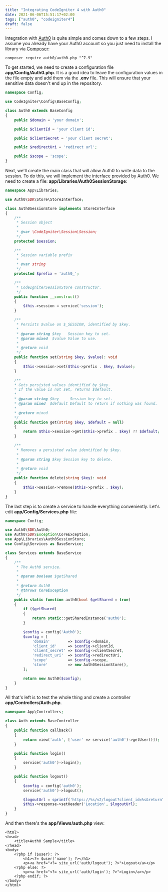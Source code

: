 ```yaml
---
title: "Integrating CodeIgniter 4 with Auth0"
date: 2021-06-06T15:51:17+02:00
tags: ["auth0", "codeigniter4"]
draft: false
---
```


Integration with [Auth0](https://auth0.com/) is quite simple and comes down to a few steps. I assume you already have your Auth0 account so you just need to install the library via [Composer](https://getcomposer.org/):

<!--more-->

```cli
composer require auth0/auth0-php "^7.9"
```

To get started, we need to create a configuration file **app/Config/Auth0.php**. It is a good idea to leave the configuration values in the file empty and add them via the **.env** file. This will ensure that your sensitive data doesn't end up in the repository.

```php
namespace Config;

use CodeIgniter\Config\BaseConfig;

class Auth0 extends BaseConfig
{
    public $domain = 'your domain';

    public $clientId = 'your client id';

    public $clientSecret = 'your client secret';

    public $redirectUri = 'redirect url';

    public $scope = 'scope';
}
```

Next, we'll create the main class that will allow Auth0 to write data to the session. To do this, we will implement the interface provided by Auth0. We need to create a file: **app/Libraries/Auth0SessionStorage**:

```php
namespace App\Libraries;

use Auth0\SDK\Store\StoreInterface;

class Auth0SessionStore implements StoreInterface
{
    /**
     * Session object
     *
     * @var \CodeIgniter\Session\Session;
     */
    protected $session;

    /**
     * Session variable prefix
     *
     * @var string
     */
    protected $prefix = 'auth0_';

    /**
     * CodeIgniterSessionStore constructor.
     */
    public function __construct()
    {
        $this->session = service('session');
    }

    /**
     * Persists $value on $_SESSION, identified by $key.
     *
     * @param string $key   Session key to set.
     * @param mixed  $value Value to use.
     *
     * @return void
     */
    public function set(string $key, $value): void
    {
        $this->session->set($this->prefix . $key, $value);
    }

    /**
    * Gets persisted values identified by $key.
    * If the value is not set, returns $default.
    *
    * @param string $key     Session key to set.
    * @param mixed  $default Default to return if nothing was found.
    *
    * @return mixed
    */
    public function get(string $key, $default = null)
    {
        return $this->session->get($this->prefix . $key) ?? $default;
    }

    /**
     * Removes a persisted value identified by $key.
     *
     * @param string $key Session key to delete.
     *
     * @return void
     */
    public function delete(string $key): void
    {
        $this->session->remove($this->prefix . $key);
    }
}
```

The last step is to create a service to handle everything conveniently. Let's edit **app/Config/Services.php** file:

```php
namespace Config;

use Auth0\SDK\Auth0;
use Auth0\SDK\Exception\CoreException;
use App\Libraries\Auth0SessionStore;
use Config\Services as BaseService;

class Services extends BaseService
{
    /**
     * The Auth0 service.
     *
     * @param boolean $getShared
     *
     * @return Auth0
     * @throws CoreException
     */
    public static function auth0(bool $getShared = true)
    {
        if ($getShared)
        {
            return static::getSharedInstance('auth0');
        }

        $config = config('Auth0');
        $config = [
            'domain'        => $config->domain,
            'client_id'     => $config->clientId,
            'client_secret' => $config->clientSecret,
            'redirect_uri'  => $config->redirectUri,
            'scope'         => $config->scope,
            'store'         => new Auth0SessionStore(),
        ];

        return new Auth0($config);
    }
}
```

All that's left is to test the whole thing and create a controller **app/Controllers/Auth.php**.

```php
namespace App\Controllers;

class Auth extends BaseController
{
    public function callback()
    {
        return view('auth', ['user' => service('auth0')->getUser()]);
    }

    public function login()
    {
        service('auth0')->login();
    }

    public function logout()
    {
        $config = config('auth0');
        service('auth0')->logout();

        $logoutUrl = sprintf('https://%s/v2/logout?client_id=%s&returnTo=%s', $config->domain, $config->clientId, site_url());
        $this->response->setHeader('Location', $logoutUrl);
    }
}
```

And then there's the **app/Views/auth.php** view:

```
<html>
<head>
    <title>Auth0 Sample</title>
</head>
<body>
    <?php if ($user): ?>
        <h1><?= $user['name']; ?></h1>
        <p><a href="<?= site_url('auth/logout'); ?>">Logout</a></p>
    <?php else: ?>
        <p><a href="<?= site_url('auth/login'); ?>">Login</a></p>
    <?php endif; ?>
</body>
</html>
```
